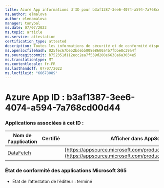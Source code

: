 ```yaml
---
title: Azure App informations d’ID pour b3af1387-3ee6-4074-a594-7a768cd00d44
ms.author: elmalova
author: elenamalova
manager: tonybal
ms.date: 07/07/2022
ms.topic: article
ms.service: attestation
certification_type: attested
description: Toutes les informations de sécurité et de conformité disponibles pour b3af1387-3ee6-4074-a594-7a768cd00d44.
ms.openlocfilehash: 025fec67be52bdebb008e8600a4b7fbbe8c39a4f
ms.sourcegitcommit: b752351d112ecc2ea7f539d200e6638a6a3034e5
ms.translationtype: MT
ms.contentlocale: fr-FR
ms.lasthandoff: 07/07/2022
ms.locfileid: "66678089"
---
```

# <a name="azure-app-id-b3af1387-3ee6-4074-a594-7a768cd00d44"></a>Azure App ID : b3af1387-3ee6-4074-a594-7a768cd00d44


### <a name="apps-associated-with-this-id"></a>Applications associées à cet ID :
| **Nom de l'application** | **Certifié** | **Afficher dans AppSource** |
|--------------|---------------|-----------------------|
| [DataFetch](../forward/WA200003961.md) |  | [https://appsource.microsoft.com/product/office/WA200003961](https://appsource.microsoft.com/product/office/WA200003961) |

### <a name="microsoft-365-app-compliance-status"></a>État de conformité des applications Microsoft 365
- État de l’attestaton de l’éditeur : terminé

